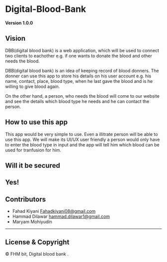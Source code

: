 # Digital-Blood-Bank


**Version 1.0.0**
## Vision
 DBB(digital blood bank) is a web application, which will be used to connect two clients to eachother e.g. if one wants to donate the blood and other needs the blood.

 DBB(digital blood bank) is an idea of keeping record of blood donners. The donner can use this app to store his details on his user account e.g. his name, contact, place, blood type, when he last gave the blood and is he willing to give blood again.
 
 On the other hand, a person, who needs the blood will come to our website and see the details which blood type he needs and he can contact the person.

## How to use this app
 This app would be very simple to use. Even a illitrate person will be able to use this app. We will make its UI/UX user friendly a person would only have to enter the blood type in input and the app will tell him which blood can be used for tranfusion for him. 

 ## Will it be secured
Yes!
---
## Contributors

- Fahad Kiyani <Fahadkiyani08@gmail.com>
- Hammad Dilawar <hammad.dilawar1@gmail.com>
- Maryam Mohiyudin

---

## License & Copyright

© FHM bit, Digital blood bank .